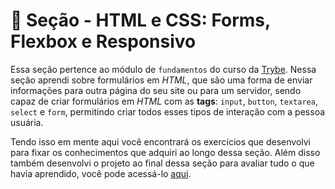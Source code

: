 # :paperclip: Seção - HTML e CSS: Forms, Flexbox e Responsivo

Essa seção pertence ao módulo de `fundamentos` do curso da [Trybe](https://www.betrybe.com/). Nessa seção aprendi sobre formulários em _HTML_, que são uma forma de enviar informações para outra página do seu site ou para um servidor, sendo capaz de criar formulários em _HTML_ com as **tags**: `input`, `button`, `textarea`, `select` e `form`, permitindo criar todos esses tipos de interação com a pessoa usuária.

Tendo isso em mente aqui você encontrará os exercícios que desenvolvi para fixar os conhecimentos que adquiri ao longo dessa seção. Além disso também desenvolvi o projeto ao final dessa seção para avaliar tudo o que havia aprendido, você pode acessá-lo [aqui](https://github.com/pedrohxiv/trybewarts).
